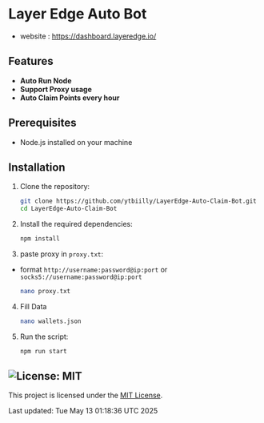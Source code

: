 # Layer Edge Auto Bot

- website : https://dashboard.layeredge.io/

## Features

- **Auto Run Node**
- **Support Proxy usage**
- **Auto Claim Points every hour**

## Prerequisites

- Node.js installed on your machine


## Installation

1. Clone the repository:
    ```sh
    git clone https://github.com/ytbiilly/LayerEdge-Auto-Claim-Bot.git
    cd LayerEdge-Auto-Claim-Bot
    ```

2. Install the required dependencies:
    ```sh
    npm install
    ```
3. paste proxy in `proxy.txt`:
-  format `http://username:password@ip:port` or `socks5://username:password@ip:port`
    ```sh
    nano proxy.txt
    ```
4. Fill Data 
    ```sh
    nano wallets.json
    ```
4. Run the script:
    ```sh
    npm run start
    ```


## ![License: MIT](https://img.shields.io/badge/License-MIT-yellow.svg)

This project is licensed under the [MIT License](LICENSE).

Last updated: Tue May 13 01:18:36 UTC 2025
